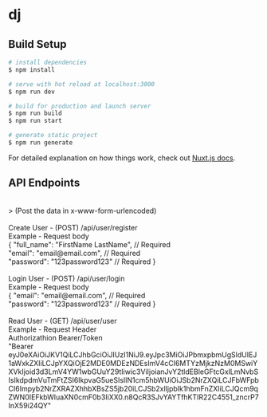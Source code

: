 # dj

## Build Setup

```bash
# install dependencies
$ npm install

# serve with hot reload at localhost:3000
$ npm run dev

# build for production and launch server
$ npm run build
$ npm run start

# generate static project
$ npm run generate
```

For detailed explanation on how things work, check out [Nuxt.js docs](https://nuxtjs.org).

## API Endpoints
<br />
> (Post the data in x-www-form-urlencoded) <br />
<br />
Create User - (POST) /api/user/register <br />
Example - Request body <br />
{ "full_name": "FirstName LastName", // Required <br />
  "email": "email@email.com", // Required <br />
  "password": "123password123" // Required } <br />
<br />
Login User - (POST) /api/user/login <br />
Example - Request body <br />
{ "email": "email@email.com", // Required <br />
  "password": "123password123" // Required } <br />
<br />
Read User - (GET) /api/user/user <br />
Example - Request Header <br />
Authorizathion Bearer/Token <br />
"Bearer eyJ0eXAiOiJKV1QiLCJhbGciOiJIUzI1NiJ9.eyJpc3MiOiJPbmxpbmUgSldUIEJ1aWxkZXIiLCJpYXQiOjE2MDE0MDEzNDEsImV4cCI6MTYzMjkzNzM0MSwiYXVkIjoid3d3LmV4YW1wbGUuY29tIiwic3ViIjoianJvY2tldEBleGFtcGxlLmNvbSIsIkdpdmVuTmFtZSI6IkpvaG5ueSIsIlN1cm5hbWUiOiJSb2NrZXQiLCJFbWFpbCI6Impyb2NrZXRAZXhhbXBsZS5jb20iLCJSb2xlIjpbIk1hbmFnZXIiLCJQcm9qZWN0IEFkbWluaXN0cmF0b3IiXX0.n8QcR3SJvYAYTfhKTIR22C4551_zncrP7InX59i24QY"
